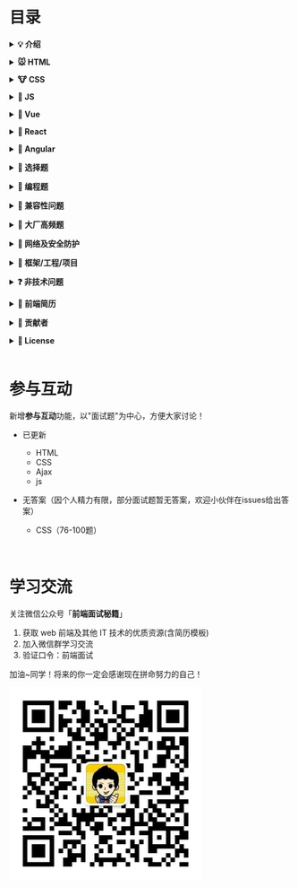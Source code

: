# 目录

<b><details><summary>💡 介绍</summary></b>

1、本仓库是面向 web 前端开发者准备面试使用；知识在于积累，切勿刷题作面霸！

2、建议阅读

- [写给前端面试者](https://github.com/amfe/article/issues/5)

🙏 仓库将持续更新，欢迎 <b>Star</b>，如有内容错误或改进意见，欢迎 issue 或 pr。

</details>

<b><details><summary>🐭 HTML</summary></b>

- [详情](./content/HTML.md)
- [浏览器](./content/浏览器.md)

</details>

<b><details><summary>🐮 CSS</summary></b>

- [详情](./content/CSS.md)

</details>

<b><details><summary>🐯 JS</summary></b>

- [js 基础](./content/js/js.md)
- [es6](./content/js/es6.md)
- [jquery](./content/js/jquery.md)
- [node](./content/js/node.md)
- [Ajax](./content/js/Ajax.md)

</details>

<b><details><summary>🐰 Vue</summary></b>

- [详情](./content/vue/vue.md)

</details>

<b><details><summary>🐉 React</summary></b>

- [详情](./content/React.md)

</details>

<b><details><summary>🐍 Angular</summary></b>

- [详情](./content/Angular.md)

</details>

<b><details><summary>🐎 选择题</summary></b>

- [详情](./content/选择题/js.md)

</details>

<b><details><summary>🐐 编程题</summary></b>

- [js 基础](./content/编程题/js.md)
- [js 原型](./content/编程题/prototype.md)
- [es6](./content/编程题/es6.md)
- [变量提升](./content/编程题/变量提升.md)

</details>

<b><details><summary>🙊 兼容性问题</summary></b>

- [详情](./content/兼容性问题.md)

</details>

<b><details><summary>🐔 大厂高频题</summary></b>

- [详情](./content/大厂高频题.md)

</details>

<b><details><summary>🐶 网络及安全防护</summary></b>

- [详情](./content/网络及安全防护.md)

</details>

<b><details><summary>🐷 框架/工程/项目</summary></b>

- [详情](./content/框架工程项目.md)

</details>

<b><details><summary>❓ 非技术问题</summary></b>

- [常问的非技术问题](./content/非技术问题/非技术问题.md)
- [面试技巧及注意事项](./content/非技术问题/面试技巧及注意事项.md)
- [谈钱不伤感情，如何在面试中争取高薪](./content/非技术问题/谈钱不伤感情，如何在面试中争取高薪.md)

</details>

<b><details><summary>📝 前端简历</summary></b>

- [如何写好前端简历](./content/简历/如何写好前端简历.md)
- [获取简历模板](./content/简历/获取简历模板.md)

</details>

<b><details><summary>👬 贡献者</summary></b>

按照本仓库收集时间排序，如有侵权请联系删除

- 已更新

  - CSDN-[手掌日月摘星辰](https://blog.csdn.net/qq_34543438/article/category/6943844)
  - 简书-[Hebborn_hb](https://www.jianshu.com/p/bc764e15d2a8)
  - Github-[ravencrown](https://github.com/ravencrown/web-interview)
  - Github-[yygmind](https://github.com/Advanced-Frontend/Daily-Interview-Question)
  - 简书-[E 刘大仁](https://www.jianshu.com/p/5285bdc834c6)
  - CSDN-[刘志祥](https://blog.csdn.net/salmonellavaccine/article/details/47443007)
  - Github-[woai3c](https://github.com/woai3c/Front-end-basic-knowledge)

- 待更新
  - 百度文库-[的释放 1](https://wenku.baidu.com/view/40f7095df242336c1fb95e08)

</details>

<b><details><summary>📜 License</summary></b>

本仓库遵循 MIT 协议，转载请注明出处。

[![MIT](https://img.shields.io/github/license/mashape/apistatus.svg)](https://github.com/yisainan/web-interview/blob/master/LICENSE)

</details>

<br/>

<!-- # 本周经典（每周日更新）

繁忙的一周又过去了，这几道题你看了吗？


<br/> -->

# 参与互动

新增**参与互动**功能，以"面试题"为中心，方便大家讨论！

* 已更新
    * HTML
    * CSS
    * Ajax
    * js

* 无答案（因个人精力有限，部分面试题暂无答案，欢迎小伙伴在issues给出答案）
    * CSS（76-100题）

<br/>

# 学习交流

关注微信公众号「**前端面试秘籍**」

1. 获取 web 前端及其他 IT 技术的优质资源(含简历模板)
2. 加入微信群学习交流
3. 验证口令：前端面试

加油~同学！将来的你一定会感谢现在拼命努力的自己！

![二维码](./images/qrcode_001.jpg)

